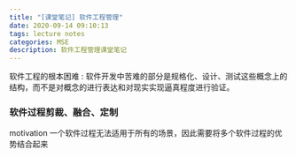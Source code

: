 ```yaml
---
title: "[课堂笔记] 软件工程管理"
date: 2020-09-14 09:10:13
tags: lecture notes
categories: MSE
description: 软件工程管理课堂笔记
---
```

软件工程的根本困难 : 软件开发中苦难的部分是规格化、设计、测试这些概念上的结构，而不是对概念的进行表达和对现实实现逼真程度进行验证。

### 软件过程剪裁、融合、定制
motivation 一个软件过程无法适用于所有的场景，因此需要将多个软件过程的优势结合起来